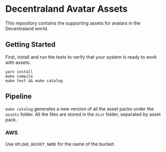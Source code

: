 # Decentraland Avatar Assets

This repository contains the supporting assets for avatars in the Decentraland world.

## Getting Started

First, install and run the tests to verify that your system is ready to work with assets:

```
yarn install
make compile
make test && make catalog
```

## Pipeline

`make catalog` generates a new version of all the asset packs under the `assets` folder. All the files are stored in the `dist` folder, separated by asset pack.

### AWS

Use `UPLOAD_BUCKET_NAME` for the name of the bucket.
